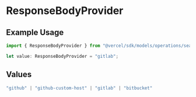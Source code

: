 # ResponseBodyProvider

## Example Usage

```typescript
import { ResponseBodyProvider } from "@vercel/sdk/models/operations/searchrepo.js";

let value: ResponseBodyProvider = "gitlab";
```

## Values

```typescript
"github" | "github-custom-host" | "gitlab" | "bitbucket"
```